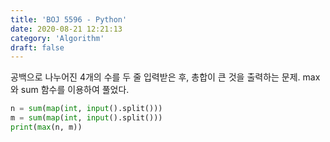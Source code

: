 ```yaml
---
title: 'BOJ 5596 - Python'
date: 2020-08-21 12:21:13
category: 'Algorithm'
draft: false
---
```

공백으로 나누어진 4개의 수를 두 줄 입력받은 후, 총합이 큰 것을 출력하는 문제. max와 sum 함수를 이용하여 풀었다.
```python
n = sum(map(int, input().split()))
m = sum(map(int, input().split()))
print(max(n, m))

```